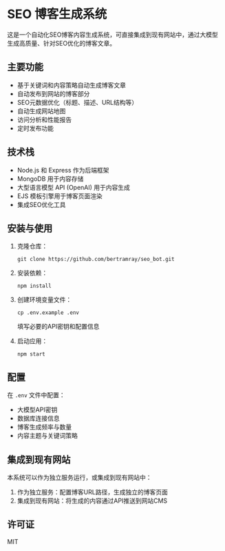 # SEO 博客生成系统

这是一个自动化SEO博客内容生成系统，可直接集成到现有网站中，通过大模型生成高质量、针对SEO优化的博客文章。

## 主要功能

- 基于关键词和内容策略自动生成博客文章
- 自动发布到网站的博客部分
- SEO元数据优化（标题、描述、URL结构等）
- 自动生成网站地图
- 访问分析和性能报告
- 定时发布功能

## 技术栈

- Node.js 和 Express 作为后端框架
- MongoDB 用于内容存储
- 大型语言模型 API (OpenAI) 用于内容生成
- EJS 模板引擎用于博客页面渲染
- 集成SEO优化工具

## 安装与使用

1. 克隆仓库：
   ```
   git clone https://github.com/bertramray/seo_bot.git
   ```

2. 安装依赖：
   ```
   npm install
   ```

3. 创建环境变量文件：
   ```
   cp .env.example .env
   ```
   填写必要的API密钥和配置信息

4. 启动应用：
   ```
   npm start
   ```

## 配置

在 `.env` 文件中配置：

- 大模型API密钥
- 数据库连接信息
- 博客生成频率与数量
- 内容主题与关键词策略

## 集成到现有网站

本系统可以作为独立服务运行，或集成到现有网站中：

1. 作为独立服务：配置博客URL路径，生成独立的博客页面
2. 集成到现有网站：将生成的内容通过API推送到网站CMS

## 许可证

MIT 